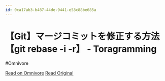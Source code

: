 ```yaml
---
id: 0ca17ab3-b487-44de-9441-e53c88be685a
---
```


# 【Git】マージコミットを修正する方法【git rebase -i -r】 - Toragramming
#Omnivore

[Read on Omnivore](https://omnivore.app/me/git-git-rebase-i-r-toragramming-18f2cfa12c3)
[Read Original](https://toragramming.com/others/git/how-to-edit-merge-commit-messages/)

